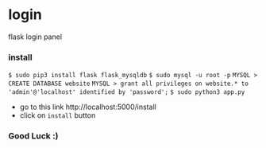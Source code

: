 # login
flask login panel

### install

`$ sudo pip3 install flask flask_mysqldb`
`$ sudo mysql -u root -p`
`MYSQL > CREATE DATABASE website`
`MYSQL > grant all privileges on website.* to 'admin'@'localhost' identified by 'password';`
`$ sudo python3 app.py`
* go to this link http://localhost:5000/install
* click on `install` button

### Good Luck :)
